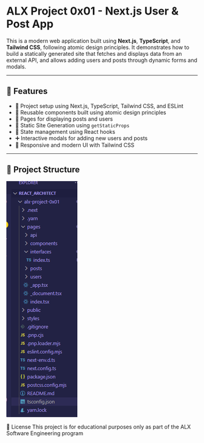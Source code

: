 # ALX Project 0x01 - Next.js User & Post App

This is a modern web application built using **Next.js**, **TypeScript**, and **Tailwind CSS**, following atomic design principles. It demonstrates how to build a statically generated site that fetches and displays data from an external API, and allows adding users and posts through dynamic forms and modals.

---

## 🚀 Features

- 🔧 Project setup using Next.js, TypeScript, Tailwind CSS, and ESLint
- 🧩 Reusable components built using atomic design principles
- 📄 Pages for displaying posts and users
- 🔁 Static Site Generation using `getStaticProps`
- 🧠 State management using React hooks
- ➕ Interactive modals for adding new users and posts
- 🎨 Responsive and modern UI with Tailwind CSS

---

## 📁 Project Structure
![alt text](image.png)

📌 License
This project is for educational purposes only as part of the ALX Software Engineering program